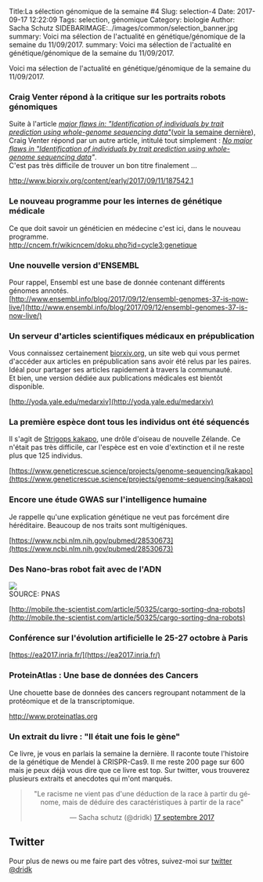 Title:La sélection génomique de la semaine #4
Slug: selection-4
Date: 2017-09-17 12:22:09
Tags: selection, génomique
Category: biologie
Author: Sacha Schutz
SIDEBARIMAGE:../images/common/selection_banner.jpg summary: Voici ma sélection de l'actualité en génétique/génomique de la semaine du 11/09/2017. 
summary: Voici ma sélection de l'actualité en génétique/génomique de la semaine du 11/09/2017. 

Voici ma sélection de l'actualité en génétique/génomique de la semaine du 11/09/2017.

### Craig Venter répond à la critique sur les portraits robots génomiques 
Suite à l'article *[major flaws in: "Identification of individuals by trait prediction using whole-genome sequencing data"](http://www.biorxiv.org/content/early/2017/09/07/185330.1)*([voir la semaine dernière](selection-3)), Craig Venter répond par un autre article, intitulé tout simplement : *[No major flaws in "Identification of individuals by trait prediction using whole-genome sequencing data](http://www.biorxiv.org/content/early/2017/09/11/187542.1)"*.  
C'est pas très difficile de trouver un bon titre finalement ... 

[http://www.biorxiv.org/content/early/2017/09/11/187542.1 ](http://www.biorxiv.org/content/early/2017/09/11/187542.1 )

### Le nouveau programme pour les internes de génétique médicale
Ce que doit savoir un généticien en médecine c'est ici, dans le nouveau programme.     
[http://cncem.fr/wikicncem/doku.php?id=cycle3:genetique ](http://cncem.fr/wikicncem/doku.php?id=cycle3:genetique)

### Une nouvelle version d'ENSEMBL
Pour rappel, Ensembl est une base de donnée contenant différents génomes annotés.    
[http://www.ensembl.info/blog/2017/09/12/ensembl-genomes-37-is-now-live/](http://www.ensembl.info/blog/2017/09/12/ensembl-genomes-37-is-now-live/)

### Un serveur d'articles scientifiques médicaux en prépublication
Vous connaissez certainement [biorxiv.org](biorxiv.org), un site web qui vous permet d'accéder aux articles en prépublication sans avoir été relus par les paires. Idéal pour partager ses articles rapidement à travers la communauté.  
Et bien, une version dédiée aux publications médicales est bientôt disponible.

[http://yoda.yale.edu/medarxiv](http://yoda.yale.edu/medarxiv)

### La première espèce dont tous les individus ont été séquencés 
Il s'agit de [Strigops kakapo](https://fr.wikipedia.org/wiki/Strigops_kakapo), une drôle d'oiseau de nouvelle Zélande. Ce n'était pas très difficile, car l'espèce est en voie d'extinction et il ne reste plus que 125 individus.

[https://www.geneticrescue.science/projects/genome-sequencing/kakapo](https://www.geneticrescue.science/projects/genome-sequencing/kakapo)

### Encore une étude GWAS sur l'intelligence humaine
Je rappelle qu'une explication génétique ne veut pas forcément dire héréditaire. Beaucoup de nos traits sont multigéniques. 

[https://www.ncbi.nlm.nih.gov/pubmed/28530673](https://www.ncbi.nlm.nih.gov/pubmed/28530673)

### Des Nano-bras robot fait avec de l'ADN 

<div class="figure"> <img src="../images/selection4/nanorobot.gif" />  <div class="legend">SOURCE: PNAS</div>   </div>

[http://mobile.the-scientist.com/article/50325/cargo-sorting-dna-robots](http://mobile.the-scientist.com/article/50325/cargo-sorting-dna-robots)


### Conférence sur l'évolution artificielle le 25-27 octobre à Paris

[https://ea2017.inria.fr/](https://ea2017.inria.fr/)

### ProteinAtlas : Une base de données des Cancers 
Une chouette base de données des cancers regroupant notamment de la protéomique et de la transcriptomique.

[http://www.proteinatlas.org ](http://www.proteinatlas.org)

### Un extrait du livre : "Il était une fois le gène"    
Ce livre, je vous en parlais la semaine la dernière. Il raconte toute l'histoire de la génétique de Mendel à CRISPR-Cas9. Il me reste 200 page sur 600 mais je peux déjà vous dire que ce livre est top. Sur twitter, vous trouverez plusieurs extraits et anecdotes qui m'ont marqués.

<center><blockquote class="twitter-tweet" data-lang="fr"><p lang="fr" dir="ltr">&quot;Le racisme ne vient pas d&#39;une déduction de la race à partir du génome, mais de déduire des caractéristiques à partir de la race&quot;</p>&mdash; Sacha schutz (@dridk) <a href="https://twitter.com/dridk/status/909377147638308864">17 septembre 2017</a></blockquote>
<script async src="//platform.twitter.com/widgets.js" charset="utf-8"></script></center>

## Twitter
Pour plus de news ou me faire part des vôtres, suivez-moi sur [twitter @dridk](https://twitter.com/dridk)

